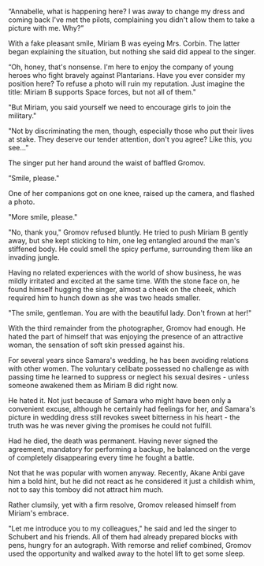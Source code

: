 “Annabelle, what is happening here? I was away to change my dress and coming back I've met the pilots, complaining you didn't allow them to take a picture with me. Why?”

With a fake pleasant smile, Miriam B was eyeing Mrs. Corbin. The latter began explaining the situation, but nothing she said did appeal to the singer.

“Oh, honey, that's nonsense. I'm here to enjoy the company of young heroes who fight bravely against Plantarians. Have you ever consider my position here? To refuse a photo will ruin my reputation. Just imagine the title: Miriam B supports Space forces, but not all of them."

"But Miriam, you said yourself we need to encourage girls to join the military."

"Not by discriminating the men, though, especially those who put their lives at stake. They deserve our tender attention, don't you agree? Like this, you see..."

The singer put her hand around the waist of baffled Gromov.

”Smile, please."

One of her companions got on one knee, raised up the camera, and flashed a photo.

"More smile, please."

"No, thank you," Gromov refused bluntly. He tried to push Miriam B gently away, but she kept sticking to him, one leg entangled around the man's stiffened body. He could smell the spicy perfume, surrounding them like an invading jungle.

Having no related experiences with the world of show business, he was mildly irritated and excited at the same time. With the stone face on, he found himself hugging the singer, almost a cheek on the cheek, which required him to hunch down as she was two heads smaller.

"The smile, gentleman. You are with the beautiful lady. Don't frown at her!"

With the third remainder from the photographer, Gromov had enough. He hated the part of himself that was enjoying the presence of an attractive woman, the sensation of soft skin pressed against his.

For several years since Samara's wedding, he has been avoiding relations with other women. The voluntary celibate possessed no challenge as with passing time he learned to suppress or neglect his sexual desires - unless someone awakened them as Miriam B did right now.

He hated it. Not just because of Samara who might have been only a convenient excuse, although he certainly had feelings for her, and Samara's picture in wedding dress still revokes sweet bitterness in his heart - the truth was he was never giving the promises he could not fulfill.

Had he died, the death was permanent. Having never signed the agreement, mandatory for performing a backup, he balanced on the verge of completely disappearing every time he fought a battle.

Not that he was popular with women anyway. Recently, Akane Anbi gave him a bold hint, but he did not react as he considered it just a childish whim, not to say this tomboy did not attract him much.

Rather clumsily, yet with a firm resolve, Gromov released himself from Miriam's embrace.

"Let me introduce you to my colleagues," he said and led the singer to Schubert and his friends. All of them had already prepared blocks with pens, hungry for an autograph. With remorse and relief combined, Gromov used the opportunity and walked away to the hotel lift to get some sleep.